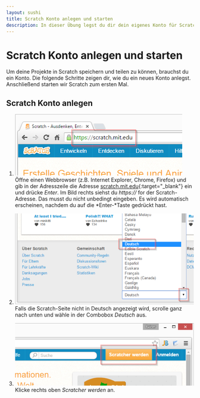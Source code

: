 ```yaml
---
layout: sushi
title: Scratch Konto anlegen und starten
description: In dieser Übung legst du dir dein eigenes Konto für Scratch an und startest Scratch zum ersten Mal
---
```


# Scratch Konto anlegen und starten #

Um deine Projekte in Scratch speichern und teilen zu können, brauchst du ein Konto. Die folgende Schritte zeigen dir, wie du ein neues Konto anlegst. Anschließend starten wir Scratch zum ersten Mal.

## Scratch Konto anlegen ##

1. ![Scratch Webseite öffnen](scratch-konto-anlegen/scratch-webseite-starten.png)
Öffne einen Webbrowser (z.B. Internet Explorer, Chrome, Firefox) und gib in der Adresszeile die Adresse [scratch.mit.edu](https://scratch.mit.edu){:target="_blank"} ein und drücke *Enter*. Im Bild rechts siehst du *https://* for der Scratch-Adresse. Das musst du nicht unbedingt eingeben. Es wird automatisch erscheinen, nachdem du auf die *Enter-*Taste gedrückt hast.

2. ![Scratch Webseite auf Deutsch umschalten](scratch-konto-anlegen/scratch-webseite-deutsch.png)
Falls die Scratch-Seite nicht in Deutsch angezeigt wird, scrolle ganz nach unten und wähle in der Combobox *Deutsch* aus.

3. ![Scratch Konto anlegen](scratch-konto-anlegen/scratcher-werden.png)
Klicke rechts oben *Scratcher werden* an.




